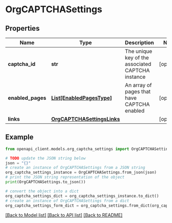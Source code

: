 # OrgCAPTCHASettings



## Properties

Name | Type | Description | Notes
------------ | ------------- | ------------- | -------------
**captcha_id** | **str** | The unique key of the associated CAPTCHA instance | [optional] 
**enabled_pages** | [**List[EnabledPagesType]**](EnabledPagesType.md) | An array of pages that have CAPTCHA enabled | [optional] 
**links** | [**OrgCAPTCHASettingsLinks**](OrgCAPTCHASettingsLinks.md) |  | [optional] 

## Example

```python
from openapi_client.models.org_captcha_settings import OrgCAPTCHASettings

# TODO update the JSON string below
json = "{}"
# create an instance of OrgCAPTCHASettings from a JSON string
org_captcha_settings_instance = OrgCAPTCHASettings.from_json(json)
# print the JSON string representation of the object
print(OrgCAPTCHASettings.to_json())

# convert the object into a dict
org_captcha_settings_dict = org_captcha_settings_instance.to_dict()
# create an instance of OrgCAPTCHASettings from a dict
org_captcha_settings_form_dict = org_captcha_settings.from_dict(org_captcha_settings_dict)
```
[[Back to Model list]](../README.md#documentation-for-models) [[Back to API list]](../README.md#documentation-for-api-endpoints) [[Back to README]](../README.md)


